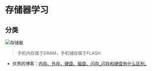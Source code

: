 # 存储器学习

## 分类

![存储器](D:\workspace\git\Note\杂记\琐碎的知识\assets\存储器.png)

> 手机内存属于DRAM，手机储存属于FLASH

- 优秀的博客：[内存、外存、硬盘、磁盘、闪存_闪存和硬盘有什么区别_](https://blog.csdn.net/abraham76/article/details/122023934)


